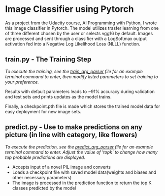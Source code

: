 # Image Classifier using Pytorch

As a project from the Udacity course, AI Programming with Python, I wrote this image classifier in Pytorch.
The model utilizes trasfer learning from one of three different chosen by the user or selects vgg16 by default.
Images are processed and sent through a classifier with a LogSoftmax output activation fed into a 
Negative Log Likelihood Loss (NLLL) function. 

## train.py - The Training Step

_To execute the training, see the [train_arg_parser](train_arg_parser.py) file for an example 
terminal command to enter, then modify listed parameters to set training to your preference._

Results with default parameters leads to ~91% accuracy during validation and test sets and prints updates as
the model trains.

Finally, a checkpoint.pth file is made which stores the trained model data for easy deployment for new 
image sets.

## predict.py - Use to make predictions on any picture (in line with category, like flowers)

_To execute the prediction, see the [predict_arg_parser](predict_arg_parser.py) file for an example 
terminal command to enter. Adjust the value of 'topk' to change how many top probable predictions are displayed._

* Accepts input of a novel PIL image and converts
* Loads a checkpoint file with saved model data(weights and biases and other necessary 
parameters)
* The image is processed in the prediction function to return the top K classes predicted by the model

